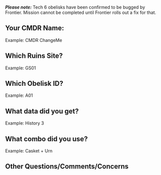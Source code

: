 ***Please note:*** Tech 6 obelisks have been confirmed to be bugged by Frontier. Mission cannot be completed until Frontier rolls out a fix for that.

## Your CMDR Name:
Example: CMDR ChangeMe

## Which Ruins Site?
Example: GS01

## Which Obelisk ID?
Example: A01

## What data did you get?
Example: History 3

## What combo did you use?
Example: Casket + Urn

## Other Questions/Comments/Concerns
